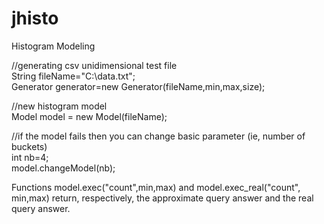 # jhisto
Histogram Modeling

//generating csv unidimensional test file<br>
String fileName="C:\\data.txt";<br>
Generator generator=new Generator(fileName,min,max,size);<br>


//new histogram model<br>
Model model = new Model(fileName);<br>


//if the model fails then you can change basic parameter (ie, number of buckets)<br>
int nb=4;<br>
model.changeModel(nb);<br>

Functions model.exec("count",min,max) and model.exec_real("count", min,max) return, respectively, the approximate query answer and the real query answer.

